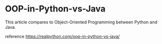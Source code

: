 # OOP-in-Python-vs-Java
This article compares to Object-Oriented Programming between Python and Java.

reference https://realpython.com/oop-in-python-vs-java/
